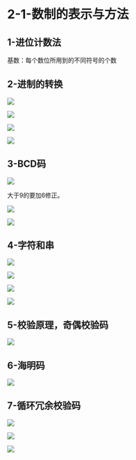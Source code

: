 # 2-1-数制的表示与方法

## 1-进位计数法

基数：每个数位所用到的不同符号的个数

## 2-进制的转换

![](../../.gitbook/assets/image%20%28157%29.png)

![](../../.gitbook/assets/image%20%28296%29.png)

![](../../.gitbook/assets/image%20%2867%29.png)

![](../../.gitbook/assets/image%20%2880%29.png)



## 3-BCD码

![](../../.gitbook/assets/image%20%28270%29.png)

大于9的要加6修正。

![](../../.gitbook/assets/image%20%2842%29.png)

![](../../.gitbook/assets/image%20%28129%29.png)

## 4-字符和串

![](../../.gitbook/assets/image%20%28178%29.png)

![](../../.gitbook/assets/image%20%28109%29.png)

![](../../.gitbook/assets/image%20%28243%29.png)

![](../../.gitbook/assets/image%20%287%29.png)

## 5-校验原理，奇偶校验码

![](../../.gitbook/assets/image%20%2855%29.png)

## 6-海明码

![](../../.gitbook/assets/image%20%28331%29.png)

## 7-循环冗余校验码

![](../../.gitbook/assets/image%20%28302%29.png)

![](../../.gitbook/assets/image%20%28131%29.png)

![](../../.gitbook/assets/image%20%2839%29.png)

